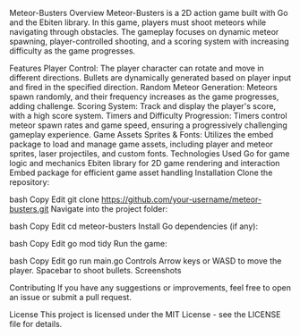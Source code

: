 Meteor-Busters 
Overview
Meteor-Busters is a 2D action game built with Go and the Ebiten library. In this game, players must shoot meteors while navigating through obstacles. The gameplay focuses on dynamic meteor spawning, player-controlled shooting, and a scoring system with increasing difficulty as the game progresses.


Features
Player Control:
The player character can rotate and move in different directions.
Bullets are dynamically generated based on player input and fired in the specified direction.
Random Meteor Generation:
Meteors spawn randomly, and their frequency increases as the game progresses, adding challenge.
Scoring System:
Track and display the player's score, with a high score system.
Timers and Difficulty Progression:
Timers control meteor spawn rates and game speed, ensuring a progressively challenging gameplay experience.
Game Assets
Sprites & Fonts:
Utilizes the embed package to load and manage game assets, including player and meteor sprites, laser projectiles, and custom fonts.
Technologies Used
Go for game logic and mechanics
Ebiten library for 2D game rendering and interaction
Embed package for efficient game asset handling
Installation
Clone the repository:

bash
Copy
Edit
git clone https://github.com/your-username/meteor-busters.git
Navigate into the project folder:

bash
Copy
Edit
cd meteor-busters
Install Go dependencies (if any):

bash
Copy
Edit
go mod tidy
Run the game:

bash
Copy
Edit
go run main.go
Controls
Arrow keys or WASD to move the player.
Spacebar to shoot bullets.
Screenshots

Contributing
If you have any suggestions or improvements, feel free to open an issue or submit a pull request.

License
This project is licensed under the MIT License - see the LICENSE file for details.
